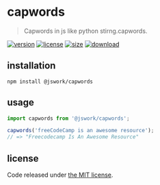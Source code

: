 # capwords
> Capwords in js like python stirng.capwords.

[![version][version-image]][version-url]
[![license][license-image]][license-url]
[![size][size-image]][size-url]
[![download][download-image]][download-url]

## installation
```shell
npm install @jswork/capwords
```

## usage
```js
import capwords from '@jswork/capwords';

capwords('freeCodeCamp is an awesome resource');
// => "Freecodecamp Is An Awesome Resource"
```

## license
Code released under [the MIT license](https://github.com/afeiship/capwords/blob/master/LICENSE.txt).

[version-image]: https://img.shields.io/npm/v/@jswork/capwords
[version-url]: https://npmjs.org/package/@jswork/capwords

[license-image]: https://img.shields.io/npm/l/@jswork/capwords
[license-url]: https://github.com/afeiship/capwords/blob/master/LICENSE.txt

[size-image]: https://img.shields.io/bundlephobia/minzip/@jswork/capwords
[size-url]: https://github.com/afeiship/capwords/blob/master/dist/capwords.min.js

[download-image]: https://img.shields.io/npm/dm/@jswork/capwords
[download-url]: https://www.npmjs.com/package/@jswork/capwords
